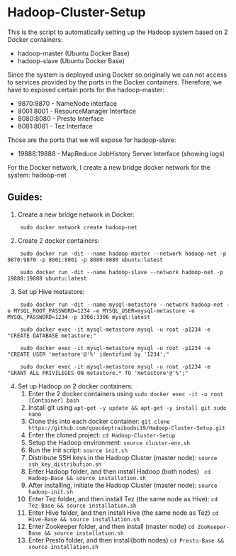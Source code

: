 # Hadoop-Cluster-Setup
This is the script to automatically setting up the Hadoop system based on 2 Docker containers:
- hadoop-master (Ubuntu Docker Base)
- hadoop-slave (Ubuntu Docker Base)

Since the system is deployed using Docker so originally we can not access to services provided by the ports in the Docker containers. Therefore, we have to exposed certain ports for the hadoop-master:
- 9870:9870 - NameNode interface
- 8001:8001 - ResourceManager Interface
- 8080:8080 - Presto Interface
- 8081:8081 - Tez Interface

Those are the ports that we will expose for hadoop-slave:
- 19888:19888 - MapReduce JobHistory Server Interface (showing logs)

For the Docker network, I create a new bridge docker network for the system: hadoop-net

## Guides:
1. Create a new bridge network in Docker:
```
    sudo docker network create hadoop-net
```
2. Create 2 docker containers:
```
    sudo docker run -dit --name hadoop-master --network hadoop-net -p 9870:9870 -p 8001:8001 -p 8080:8080 ubuntu:latest
```
```
    sudo docker run -dit --name hadoop-slave --network hadoop-net -p 19888:19888 ubuntu:latest
```
3. Set up Hive metastore:
```
    sudo docker run -dit --name mysql-metastore --network hadoop-net -e MYSQL_ROOT_PASSWORD=1234 -e MYSQL_USER=mysql-metastore -e MYSQL_PASSWORD=1234 -p 3306:3306 mysql:latest
```
```
    sudo docker exec -it mysql-metastore mysql -u root -p1234 -e "CREATE DATABASE metastore;"
```
```
    sudo docker exec -it mysql-metastore mysql -u root -p1234 -e "CREATE USER 'metastore'@'%' identified by '1234';"
```
```
    sudo docker exec -it mysql-metastore mysql -u root -p1234 -e "GRANT ALL PRIVILEGES ON metastore.* TO 'metastore'@'%';"
```
4. Set up Hadoop on 2 docker containers:
    1. Enter the 2 docker containers using ```sudo docker exec -it -u root [Container] bash```
    2. Install git using ``` apt-get -y update && apt-get -y install git sudo nano ```
    3. Clone this into each docker container: ``` git clone https://github.com/quocdeptraibodoi19/Hadoop-Cluster-Setup.git ```
    4. Enter the cloned project: ``` cd Hadoop-Cluster-Setup ```
    5. Setup the Hadoop environment: ``` source cluster-env.sh ```
    6. Run the init script: ``` source init.sh ```
    7. Distribute SSH keys in the Hadoop Cluster (master node): ``` source ssh_key_distribution.sh ```
    8. Enter Hadoop folder, and then install Hadoop (both nodes) ``` cd Hadoop-Base && source installation.sh```
    9. After installing, initiate the Hadoop Cluster (master node): ``` source hadoop-init.sh ```
    10. Enter Tez folder, and then install Tez (the same node as Hive): ``` cd Tez-Base && source installation.sh ```
    11. Enter Hive folder, and then install Hive (the same node as Tez) ``` cd Hive-Base && source installation.sh ```
    12. Enter Zookeeper folder, and then install (master node) ``` cd ZooKeeper-Base && source installation.sh ```
    13. Enter Presto folder, and then install(both nodes) ``` cd Presto-Base && source installation.sh ```